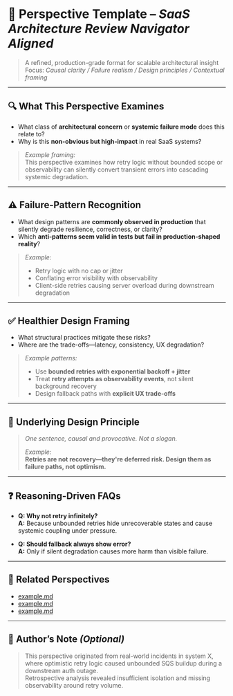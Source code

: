 # 📄 Perspective Template – *SaaS Architecture Review Navigator Aligned*

> A refined, production-grade format for scalable architectural insight  
> Focus: *Causal clarity / Failure realism / Design principles / Contextual framing*

---

## 🔍 What This Perspective Examines

- What class of **architectural concern** or **systemic failure mode** does this relate to?  
- Why is this **non-obvious but high-impact** in real SaaS systems?

> *Example framing:*  
> This perspective examines how retry logic without bounded scope or observability can silently convert transient errors into cascading systemic degradation.

---

## ⚠️ Failure-Pattern Recognition

- What design patterns are **commonly observed in production** that silently degrade resilience, correctness, or clarity?  
- Which **anti-patterns seem valid in tests but fail in production-shaped reality**?

> *Example:*
>
> - Retry logic with no cap or jitter  
> - Conflating error visibility with observability  
> - Client-side retries causing server overload during downstream degradation

---

## ✅ Healthier Design Framing

- What structural practices mitigate these risks?
- Where are the trade-offs—latency, consistency, UX degradation?

> *Example patterns:*
>
> - Use **bounded retries with exponential backoff + jitter**  
> - Treat **retry attempts as observability events**, not silent background recovery  
> - Design fallback paths with **explicit UX trade-offs**

---

## 🧠 Underlying Design Principle

> *One sentence, causal and provocative. Not a slogan.*
>
> *Example:*  
> **Retries are not recovery—they're deferred risk. Design them as failure paths, not optimism.**

---

## ❓ Reasoning-Driven FAQs

- **Q: Why not retry infinitely?**  
  **A:** Because unbounded retries hide unrecoverable states and cause systemic coupling under pressure.

- **Q: Should fallback always show error?**  
  **A:** Only if silent degradation causes more harm than visible failure.

---

## 🔗 Related Perspectives

- [example.md](categories/performance/api-response-latency.md)  
- [example.md](categories/async/external-failure-impact.md)  
- [example.md](categories/non-functional/logging-for-troubleshooting.md)

---

## 🧭 Author’s Note *(Optional)*

> This perspective originated from real-world incidents in system X, where optimistic retry logic caused unbounded SQS buildup during a downstream auth outage.  
> Retrospective analysis revealed insufficient isolation and missing observability around retry volume.
